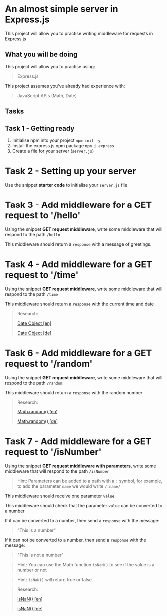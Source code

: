 # An almost simple server in Express.js

This project will allow you to practise writing middleware for requests in Express.js

## What you will be doing

This project will allow you to practise using:

> Express.js

This project assumes you've already had experience with:

> JavaScript APIs (Math, Date)

## Tasks

## Task 1 - Getting ready

1. Initialise npm into your project
   `npm init -y`
2. Install the express.js npm package
   `npm i express`
3. Create a file for your server (`server.js`)

# Task 2 - Setting up your server

Use the snippet **starter code** to initialise your `server.js` file

# Task 3 - Add middleware for a GET request to '/hello'

Using the snippet **GET request middleware**, write some middleware that will respond to the path `/hello`

This middleware should return a `response` with a message of greetings.

# Task 4 - Add middleware for a GET request to '/time'

Using the snippet **GET request middleware**, write some middleware that will respond to the path `/time`

This middleware should return a `response` with the current time and date

> Research:
> 
> [Date Object [en]](https://developer.mozilla.org/en-US/docs/Web/JavaScript/Reference/Global_Objects/Date)
> 
> [Date Object [de]](https://developer.mozilla.org/de/docs/Web/JavaScript/Reference/Global_Objects/Date)

# Task 6 - Add middleware for a GET request to '/random'

Using the snippet **GET request middleware**, write some middleware that will respond to the path `/random`

This middleware should return a `response` with the random number

> Research:
>
> [Math.random() [en]](https://developer.mozilla.org/en-US/docs/Web/JavaScript/Reference/Global_Objects/Math/random)
>
> [Math.random() [de]](https://developer.mozilla.org/de/docs/Web/JavaScript/Reference/Global_Objects/Math/random)

# Task 7 - Add middleware for a GET request to '/isNumber'

Using the snippet **GET request middleware with parameters**, write some middleware that will respond to the path `/isNumber`

> Hint: Parameters can be added to a path with a `:` symbol, for example, to add the parameter `name` we would write `/:name/`

This middleware should receive one parameter `value`

This middleware should check that the parameter `value` can be converted to a number

If it can be converted to a number, then send a `response` with the message:
> "This is a number"

If it can not be converted to a number, then send a `response` with the message:
> "This is not a number"

> Hint: You can use the Math function `isNaN()` to see if the value is a number or not

> Hint: `isNaN()` will return true or false

> Research:
>
> [isNaN() [en]](https://developer.mozilla.org/en-US/docs/Web/JavaScript/Reference/Global_Objects/isNaN)
>
> [isNaN() [de]](https://developer.mozilla.org/de/docs/Web/JavaScript/Reference/Global_Objects/isNaN)